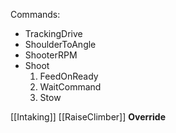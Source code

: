 Commands:
* TrackingDrive
* ShoulderToAngle
* ShooterRPM
* Shoot
	1. FeedOnReady
	2. WaitCommand
	3. Stow

[[Intaking]]
[[RaiseClimber]] __Override__
